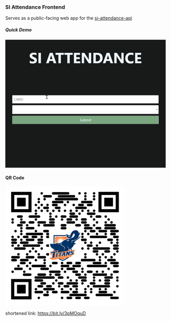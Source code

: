 ### SI Attendance Frontend

Serves as a public-facing web app for the [si-attendance-api](https://github.com/JustinStitt/si-attendance)


##### Quick Demo
![](./media/show.gif)


#### QR Code
<img src="./media/qr-code-small.png" width="375" height="375"/>


shortened link: https://bit.ly/3pMOquD
